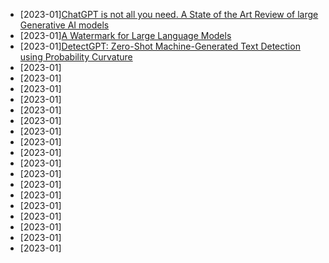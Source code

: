 * [2023-01][ChatGPT is not all you need. A State of the Art Review of large Generative AI models](https://arxiv.org/abs/2301.04655)
* [2023-01][A Watermark for Large Language Models](https://arxiv.org/pdf/2301.10226v1.pdf)
* [2023-01][DetectGPT: Zero-Shot Machine-Generated Text Detection using Probability Curvature](https://arxiv.org/abs/2301.11305)
* [2023-01][]()
* [2023-01][]()
* [2023-01][]()
* [2023-01][]()
* [2023-01][]()
* [2023-01][]()
* [2023-01][]()
* [2023-01][]()
* [2023-01][]()
* [2023-01][]()
* [2023-01][]()
* [2023-01][]()
* [2023-01][]()
* [2023-01][]()
* [2023-01][]()
* [2023-01][]()
* [2023-01][]()
* [2023-01][]()



